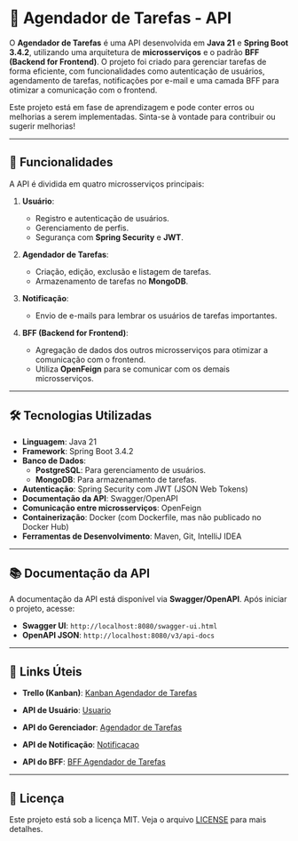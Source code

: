 # 📅 Agendador de Tarefas - API

O **Agendador de Tarefas** é uma API desenvolvida em **Java 21** e **Spring Boot 3.4.2**, utilizando uma arquitetura de **microsserviços** e o padrão **BFF (Backend for Frontend)**. O projeto foi criado para gerenciar tarefas de forma eficiente, com funcionalidades como autenticação de usuários, agendamento de tarefas, notificações por e-mail e uma camada BFF para otimizar a comunicação com o frontend.

Este projeto está em fase de aprendizagem e pode conter erros ou melhorias a serem implementadas. Sinta-se à vontade para contribuir ou sugerir melhorias!

---

## 🚀 Funcionalidades

A API é dividida em quatro microsserviços principais:

1. **Usuário**:
   - Registro e autenticação de usuários.
   - Gerenciamento de perfis.
   - Segurança com **Spring Security** e **JWT**.

2. **Agendador de Tarefas**:
   - Criação, edição, exclusão e listagem de tarefas.
   - Armazenamento de tarefas no **MongoDB**.

3. **Notificação**:
   - Envio de e-mails para lembrar os usuários de tarefas importantes.

4. **BFF (Backend for Frontend)**:
   - Agregação de dados dos outros microsserviços para otimizar a comunicação com o frontend.
   - Utiliza **OpenFeign** para se comunicar com os demais microsserviços.

---

## 🛠️ Tecnologias Utilizadas

- **Linguagem**: Java 21
- **Framework**: Spring Boot 3.4.2
- **Banco de Dados**:
  - **PostgreSQL**: Para gerenciamento de usuários.
  - **MongoDB**: Para armazenamento de tarefas.
- **Autenticação**: Spring Security com JWT (JSON Web Tokens)
- **Documentação da API**: Swagger/OpenAPI
- **Comunicação entre microsserviços**: OpenFeign
- **Containerização**: Docker (com Dockerfile, mas não publicado no Docker Hub)
- **Ferramentas de Desenvolvimento**: Maven, Git, IntelliJ IDEA

---

## 📚 Documentação da API

A documentação da API está disponível via **Swagger/OpenAPI**. Após iniciar o projeto, acesse:
- **Swagger UI**: `http://localhost:8080/swagger-ui.html`
- **OpenAPI JSON**: `http://localhost:8080/v3/api-docs`

---

## 🔗 Links Úteis

- **Trello (Kanban)**: [Kanban Agendador de Tarefas](https://trello.com/b/igadWkFO/kanban-agendador-de-tarefas)

- **API de Usuário**: [Usuario](https://github.com/HB-DevJourney/usuario)
- **API do Gerenciador**: [Agendador de Tarefas](https://github.com/HB-DevJourney/Agendador-de-Tarefas)
- **API de Notificação**: [Notificacao](https://github.com/HB-DevJourney/Notificacao)
- **API do BFF**: [BFF Agendador de Tarefas](https://github.com/HB-DevJourney/BFF-Agendador-de-Tarefas)

---

## 📝 Licença

Este projeto está sob a licença MIT. Veja o arquivo [LICENSE](LICENSE) para mais detalhes.


